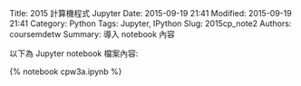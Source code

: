 Title: 2015 計算機程式 Jupyter
Date: 2015-09-19 21:41
Modified: 2015-09-19 21:41
Category: Python
Tags: Jupyter, IPython
Slug: 2015cp_note2
Authors: coursemdetw
Summary: 導入 notebook 內容

以下為 Jupyter notebook 檔案內容:

{% notebook cpw3a.ipynb %}



